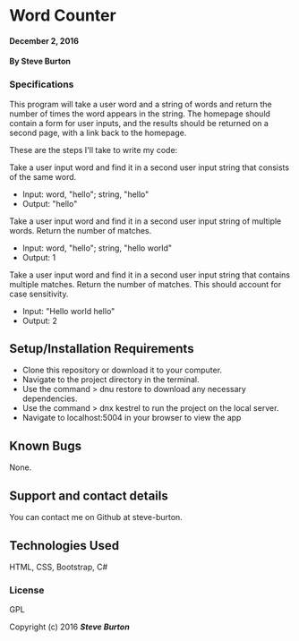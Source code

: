 # Word Counter

#### December 2, 2016

#### By **Steve Burton**

### Specifications
This program will take a user word and a string of words and return the number of times the word appears in the string. The homepage should contain a form for user inputs, and the results should be returned on a second page, with a link back to the homepage.

These are the steps I'll take to write my code:

Take a user input word and find it in a second user input string that consists of the same word.
* Input: word, "hello"; string, "hello"
* Output: "hello"

Take a user input word and find it in a second user input string of multiple words. Return the number of matches.
* Input: word, "hello"; string, "hello world"
* Output: 1

Take a user input word and find it in a second user input string that contains multiple matches. Return the number of matches. This should account for case sensitivity.
* Input: "Hello world hello"
* Output: 2


## Setup/Installation Requirements

* Clone this repository or download it to your computer.
* Navigate to the project directory in the terminal.
* Use the command > dnu restore to download any necessary dependencies.
* Use the command > dnx kestrel to run the project on the local server.
* Navigate to localhost:5004 in your browser to view the app

## Known Bugs

None.

## Support and contact details

You can contact me on Github at steve-burton.

## Technologies Used

HTML, CSS, Bootstrap, C#

### License

GPL

Copyright (c) 2016 **_Steve Burton_**
